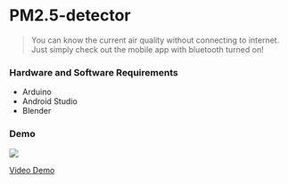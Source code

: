 # PM2.5-detector
> You can know the current air quality without connecting to internet. Just simply check out the mobile app with bluetooth turned on!
### Hardware and Software Requirements
* Arduino
* Android Studio
* Blender
### Demo
![](https://i.imgur.com/zRQiwr1.jpg)

[Video Demo](https://https://www.youtube.com/watch?v=nG5KKAlwMCc&t=1s)
